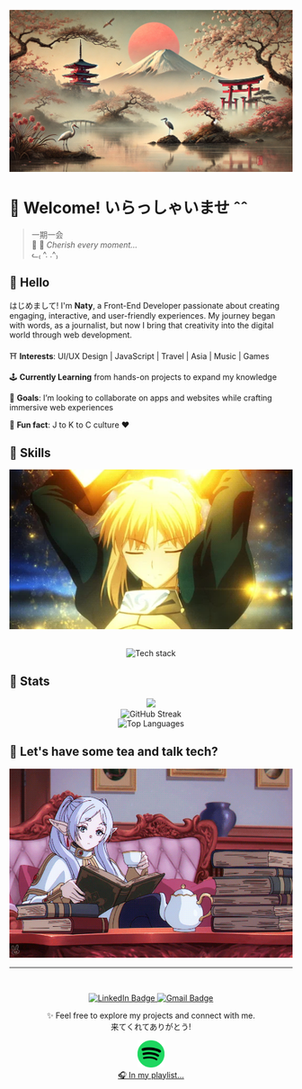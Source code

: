 ![Welcome](/img/welcome-github-profile-japanese-landscape.png)

# 🌸 Welcome! いらっしゃいませ ˆˆ

>一期一会 <br>🌸 🍵 *Cherish every moment...* <br>ᓚ₍ ^. .^₎

## 🍵 Hello
はじめまして! I'm **Naty**, a Front-End Developer passionate about creating engaging, interactive, and user-friendly experiences. My journey began with words, as a journalist, but now I bring that creativity into the digital world through web development. 

⛩️ **Interests**: UI/UX Design | JavaScript | Travel | Asia | Music | Games

🕹 **Currently Learning** from hands-on projects to expand my knowledge

🏮 **Goals**: I’m looking to collaborate on apps and websites while crafting immersive web experiences

🥢 **Fun fact**: J to K to C culture ♥️

## 🧧 Skills

<div align="center">

![Fate Series Altria GIF](img/fate-series-saber-altria.gif)

</div>

<br>

<div align="center">
    <img src="https://skillicons.dev/icons?i=html,css,js,react,postman,docker,mongodb,nodejs,express,vscode,vite,mysql,ts,postgres&perline=7" alt="Tech stack" />
</div>

## 👘 Stats

<div align="center">
    <img height="180em" src="https://github-readme-stats.vercel.app/api?username=naty-c&show_icons=true&theme=tokyonight&include_all_commits=true&count_private=true"/>
</div>
<div align="center">
    <img height="170em" src="https://streak-stats.demolab.com?user=naty-c&theme=tokyonight" alt="GitHub Streak"/>
</div>
<div align="center">
    <img height="170em" src="https://github-readme-stats.vercel.app/api/top-langs/?username=naty-c&layout=compact&langs_count=16&theme=tokyonight" alt="Top Languages"/>
</div>

## 💬 Let's have some tea and talk tech?

<div align="center">

![Sousou No Frieren Drinking Tea GIF](img/sousou-no-frieren-drinking-tea.gif)

</div>

---
<br>
<p align="center">
    <a href="https://www.linkedin.com/in/nataliacagnani/" target="_blank">
        <img src="https://img.shields.io/badge/LinkedIn-0077B5?style=for-the-badge&logo=linkedin&logoColor=white" alt="LinkedIn Badge"/>
    </a>
    <a href="mailto:nmfcagnani@gmail.com">
        <img src="https://img.shields.io/badge/Gmail-D14836?style=for-the-badge&logo=gmail&logoColor=white" alt="Gmail Badge"/>
    </a>
</p>

<p align="center">✨ Feel free to explore my projects and connect with me. <br>来てくれてありがとう!</p>

<div align="center">
    <a href="https://open.spotify.com/playlist/1Na4IQgFuga0j4Ufu7oZMz?si=f60388e088ec426d">
        <img height="50em" src="img/spotify_logo_icon.png" alt="Playlist de Música Instrumental Oriental"/>
    </a>
    <br>
    <a href="https://open.spotify.com/playlist/1Na4IQgFuga0j4Ufu7oZMz?si=f60388e088ec426d">🎧 In my playlist...</a>
</div>